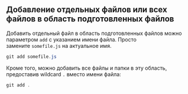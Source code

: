 
## Добавление отдельных файлов или всех файлов в область подготовленных файлов
  
Добавить отдельный файл в область подготовленных файлов можно параметром `add` с указанием имени файла. Просто замените `somefile.js` на актуальное имя.

```java
git add somefile.js
```

Кроме того, можно добавить все файлы и папки в эту область, предоставив wildcard `.` вместо имени файла:   

```java
git add .
```